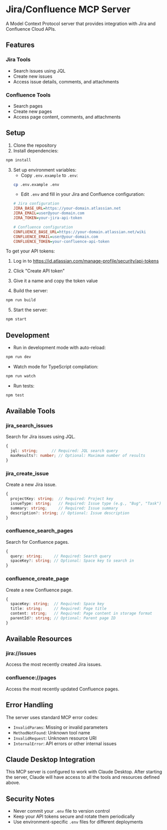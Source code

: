 # Jira/Confluence MCP Server

A Model Context Protocol server that provides integration with Jira and Confluence Cloud APIs.

## Features

### Jira Tools
- Search issues using JQL
- Create new issues
- Access issue details, comments, and attachments

### Confluence Tools
- Search pages
- Create new pages
- Access page content, comments, and attachments

## Setup

1. Clone the repository
2. Install dependencies:
```bash
npm install
```

3. Set up environment variables:
   - Copy `.env.example` to `.env`:
   ```bash
   cp .env.example .env
   ```
   - Edit `.env` and fill in your Jira and Confluence configuration:
   ```ini
   # Jira configuration
   JIRA_BASE_URL=https://your-domain.atlassian.net
   JIRA_EMAIL=user@your-domain.com
   JIRA_TOKEN=your-jira-api-token

   # Confluence configuration
   CONFLUENCE_BASE_URL=https://your-domain.atlassian.net/wiki
   CONFLUENCE_EMAIL=user@your-domain.com
   CONFLUENCE_TOKEN=your-confluence-api-token
   ```

To get your API tokens:
1. Log in to https://id.atlassian.com/manage-profile/security/api-tokens
2. Click "Create API token"
3. Give it a name and copy the token value

4. Build the server:
```bash
npm run build
```

5. Start the server:
```bash
npm start
```

## Development

- Run in development mode with auto-reload:
```bash
npm run dev
```

- Watch mode for TypeScript compilation:
```bash
npm run watch
```

- Run tests:
```bash
npm test
```

## Available Tools

### jira_search_issues
Search for Jira issues using JQL.
```typescript
{
  jql: string;      // Required: JQL search query
  maxResults?: number; // Optional: Maximum number of results
}
```

### jira_create_issue
Create a new Jira issue.
```typescript
{
  projectKey: string;  // Required: Project key
  issueType: string;   // Required: Issue type (e.g., "Bug", "Task")
  summary: string;     // Required: Issue summary
  description?: string; // Optional: Issue description
}
```

### confluence_search_pages
Search for Confluence pages.
```typescript
{
  query: string;     // Required: Search query
  spaceKey?: string; // Optional: Space key to search in
}
```

### confluence_create_page
Create a new Confluence page.
```typescript
{
  spaceKey: string;  // Required: Space key
  title: string;     // Required: Page title
  content: string;   // Required: Page content in storage format
  parentId?: string; // Optional: Parent page ID
}
```

## Available Resources

### jira://issues
Access the most recently created Jira issues.

### confluence://pages
Access the most recently updated Confluence pages.

## Error Handling

The server uses standard MCP error codes:
- `InvalidParams`: Missing or invalid parameters
- `MethodNotFound`: Unknown tool name
- `InvalidRequest`: Unknown resource URI
- `InternalError`: API errors or other internal issues

## Claude Desktop Integration

This MCP server is configured to work with Claude Desktop. After starting the server, Claude will have access to all the tools and resources defined above.

## Security Notes

- Never commit your `.env` file to version control
- Keep your API tokens secure and rotate them periodically
- Use environment-specific `.env` files for different deployments
